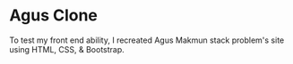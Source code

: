 # Agus Clone
To test my front end ability, I recreated Agus Makmun stack problem's site using HTML, CSS, &amp; Bootstrap.
